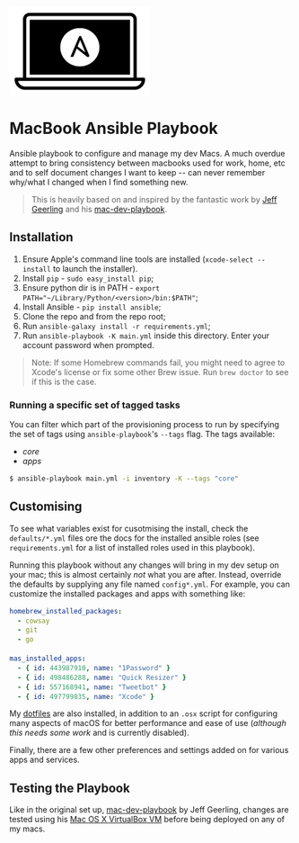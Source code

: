 <img src="https://raw.githubusercontent.com/geerlingguy/mac-dev-playbook/master/files/Mac-Dev-Playbook-Logo.png" width="250" height="156" alt="Mac Dev Playbook Logo" />

# MacBook Ansible Playbook

Ansible playbook to configure and manage my dev Macs. A much overdue attempt to bring consistency between macbooks used for work, home, etc and to self document changes I want to keep -- can never remember why/what I changed when I find something new.

> This is heavily based on and inspired by the fantastic work by [Jeff Geerling](https://github.com/geerlingguy) and his [mac-dev-playbook](https://github.com/geerlingguy/mac-dev-playbook).

## Installation

1. Ensure Apple's command line tools are installed (`xcode-select --install` to launch the installer).
1. Install `pip` - `sudo easy_install pip`;
1. Ensure python dir is in PATH - `export PATH="~/Library/Python/<version>/bin:$PATH"`;
1. Install Ansible - `pip install ansible`;
1. Clone the repo and from the repo root;
1. Run `ansible-galaxy install -r requirements.yml`;
1. Run `ansible-playbook -K main.yml` inside this directory. Enter your account password when prompted.

> Note: If some Homebrew commands fail, you might need to agree to Xcode's license or fix some other Brew issue. Run `brew doctor` to see if this is the case.

### Running a specific set of tagged tasks

You can filter which part of the provisioning process to run by specifying the set of tags using `ansible-playbook`'s `--tags` flag. The tags available:

- _core_
- _apps_

```sh
$ ansible-playbook main.yml -i inventory -K --tags "core"
```

## Customising

To see what variables exist for cusotmising the install, check the `defaults/*.yml` files ore the docs for the installed ansible roles (see `requirements.yml` for a list of installed roles used in this playbook).

Running this playbook without any changes will bring in my dev setup on your mac; this is almost certainly _not_ what you are after. Instead, override the defaults by supplying any file named `config*.yml`. For example, you can customize the installed packages and apps with something like:

```yaml
homebrew_installed_packages:
  - cowsay
  - git
  - go

mas_installed_apps:
  - { id: 443987910, name: "1Password" }
  - { id: 498486288, name: "Quick Resizer" }
  - { id: 557168941, name: "Tweetbot" }
  - { id: 497799835, name: "Xcode" }
```

My [dotfiles](https://github.com/tgallacher/dotfiles) are also installed, in addition to an `.osx` script for configuring many aspects of macOS for better performance and ease of use (_although this needs some work_ and is currently disabled).

Finally, there are a few other preferences and settings added on for various apps and services.

## Testing the Playbook

Like in the original set up, [mac-dev-playbook](https://github.com/geerlingguy/mac-dev-playbook) by Jeff Geerling, changes are tested using his [Mac OS X VirtualBox VM](https://github.com/geerlingguy/mac-osx-virtualbox-vm) before being deployed on any of my macs.
